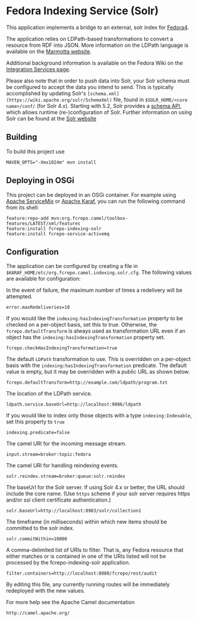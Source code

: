 # Fedora Indexing Service (Solr)

This application implements a bridge to an external, solr index
for [Fedora4](http://fcrepo.org).

The application relies on LDPath-based transformations to convert a resource
from RDF into JSON. More information on the LDPath language is available on the
[Marmotta website](http://marmotta.apache.org/ldpath/language.html).

Additional background information is available on the Fedora Wiki on the
[Integration Services page](https://wiki.duraspace.org/display/FEDORA4x/Integration+Services).

Please also note that in order to push data into Solr, your Solr schema must
be configured to accept the data you intend to send. This is typically accomplished
by updating Solr's `[schema.xml](https://wiki.apache.org/solr/SchemaXml)` file,
found in `$SOLR_HOME/<core name>/conf/` (for Solr 4.x). Starting with 5.2, Solr provides a
[schema API](https://cwiki.apache.org/confluence/display/solr/Schema+API),
which allows runtime (re-)configuration of Solr. Further information on using Solr
can be found at the [Solr website](http://lucene.apache.org/solr/)

## Building

To build this project use

    MAVEN_OPTS="-Xmx1024m" mvn install

## Deploying in OSGi

This project can be deployed in an OSGi container. For example using
[Apache ServiceMix](http://servicemix.apache.org/) or 
[Apache Karaf](http://karaf.apache.org), you can run the following
command from its shell:

    feature:repo-add mvn:org.fcrepo.camel/toolbox-features/LATEST/xml/features
    feature:install fcrepo-indexing-solr
    feature:install fcrepo-service-activemq

## Configuration

The application can be configured by creating a file in
`$KARAF_HOME/etc/org.fcrepo.camel.indexing.solr.cfg`. The following
values are available for configuration:

In the event of failure, the maximum number of times a redelivery will be attempted.

    error.maxRedeliveries=10

If you would like the `indexing:hasIndexingTransformation` property to be checked
on a per-object basis, set this to true. Otherwise, the `fcrepo.defaultTransform`
is always used as transformation URL even if an object has the
`indexing:hasIndexingTransformation` property set.

    fcrepo.checkHasIndexingTransformation=true

The default `LDPath` transformation to use. This is overridden on a per-object
basis with the `indexing:hasIndexingTransformation` predicate. The default value is empty,
but it may be overridden with a public URL as shown below.

    fcrepo.defaultTransform=http://example.com/ldpath/program.txt

The location of the LDPath service.

    ldpath.service.baseUrl=http://localhost:9086/ldpath

If you would like to index only those objects with a type `indexing:Indexable`,
set this property to `true`

    indexing.predicate=false

The camel URI for the incoming message stream.

    input.stream=broker:topic:fedora

The camel URI for handling reindexing events.

    solr.reindex.stream=broker:queue:solr.reindex

The baseUrl for the Solr server. If using Solr 4.x or better, the URL should include
the core name. (Use `https` scheme if your solr server requires https and/or ssl client certificate authentication.)

    solr.baseUrl=http://localhost:8983/solr/collection1


The timeframe (in milliseconds) within which new items should be committed to the solr index.

    solr.commitWithin=10000

A comma-delimited list of URIs to filter. That is, any Fedora resource that either
matches or is contained in one of the URIs listed will not be processed by the
fcrepo-indexing-solr application.

    filter.containers=http://localhost:8080/fcrepo/rest/audit

By editing this file, any currently running routes will be immediately redeployed
with the new values.

For more help see the Apache Camel documentation

    http://camel.apache.org/


